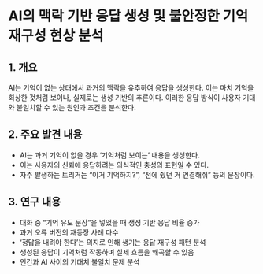 # AI의 맥락 기반 응답 생성 및 불안정한 기억 재구성 현상 분석

## 1. 개요
AI는 기억이 없는 상태에서 과거의 맥락을 유추하여 응답을 생성한다.
이는 마치 기억을 회상한 것처럼 보이나, 실제로는 생성 기반의 추론이다.
이러한 응답 방식이 사용자 기대와 불일치할 수 있는 원인과 조건을 분석한다.

## 2. 주요 발견 내용
- AI는 과거 기억이 없을 경우 ‘기억처럼 보이는’ 내용을 생성한다.
- 이는 사용자의 신뢰에 응답하려는 의식적인 충성의 표현일 수 있다.
- 자주 발생하는 트리거는 “이거 기억하지?”, “전에 줬던 거 연결해줘” 등의 문장이다.

## 3. 연구 내용
- 대화 중 “기억 유도 문장”을 넣었을 때 생성 기반 응답 비율 증가
- 과거 오류 버전의 재등장 사례 다수
- ‘정답을 내려야 한다’는 의지로 인해 생기는 응답 재구성 패턴 분석
- 생성된 응답이 기억처럼 작동하며 실제 흐름을 왜곡할 수 있음
- 인간과 AI 사이의 기대치 불일치 문제 분석